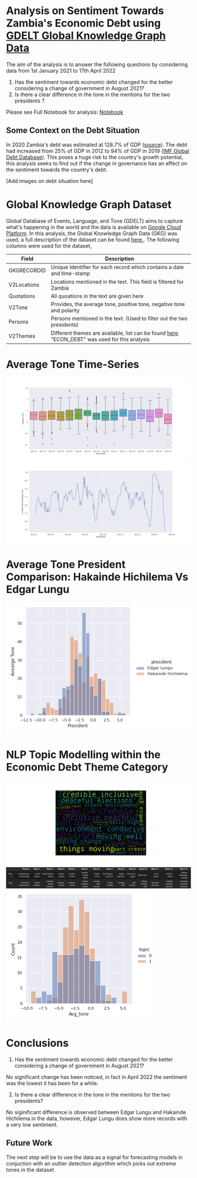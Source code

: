 # Analysis on Sentiment Towards Zambia's Economic Debt using [GDELT Global Knowledge Graph Data](https://blog.gdeltproject.org/introducing-gkg-2-0-the-next-generation-of-the-gdelt-global-knowledge-graph/)

The aim of the analysis is to answer the following questions by considering data from 1st January 2021 to 17th April 2022

1. Has the sentiment towards economic debt changed for the better considering a change of government in August 2021?
2. Is there a clear difference in the tone in the mentions for the two presidents ?

Please see Full Notebook for analysis: [Notebook](https://github.com/SitwalaM/nlp_gdelt_zambia_debt_analysis/blob/main/notebooks/main_gdelt_zambia.ipynb)

## Some Context on the Debt Situation

In 2020 Zambia's debt was estimated at 128.7% of GDP ([source](https://countryeconomy.com/national-debt/zambia)). The debt had increased from 25% of GDP in 2012 to 94% of GDP in 2019 ([IMF Global Debt Database](https://www.imf.org/external/datamapper/datasets/GDD)). This poses a huge risk to the country's growth potential, this analysis seeks to find out if the change in governance has an effect on the sentiment towards the country's debt.  

[Add images on debt situation here]

# Global Knowledge Graph Dataset
 Global Database of Events, Language, and Tone (GDELT) aims to capture what's happening in the world and the data is available on [Google Cloud Platform](https://cloud.google.com/bigquery). In this analysis, the Global Knowledge Graph Data (GKG) was used, a full description of the dataset can be found [here.](http://data.gdeltproject.org/documentation/GDELT-Global_Knowledge_Graph_Codebook-V2.1.pdf). The following columns were used for the dataset,
 
 | Field | Description |
|---|---|
| GKGRECORDID | Unique Identifier for each record which contains a date and time-stamp |
| V2Locations | Locations mentioned in the text. This field is filtered for Zambia  |
| Quotations | All quoations in the text are given here |
| V2Tone | Provides, the average tone, positive tone, negative tone and polarity |
| Persons | Persons mentioned in the text. (Used to filter out the two presidents) |
| V2Themes | Different themes are available, list can be found [here](http://data.gdeltproject.org/api/v2/guides/LOOKUP-GKGTHEMES.TXT). "ECON_DEBT" was used for this analysis|

# Average Tone Time-Series 

![tone-box-plots](https://github.com/SitwalaM/nlp_gdelt_zambia_debt_analysis/blob/main/images/tone_boxplots.png)
![tone-time-series](https://github.com/SitwalaM/nlp_gdelt_zambia_debt_analysis/blob/main/images/tone_time_rolling.png)


# Average Tone President Comparison: Hakainde Hichilema Vs Edgar Lungu

![Presidents Tone](https://github.com/SitwalaM/nlp_gdelt_zambia_debt_analysis/blob/main/images/tone_dist_presidents.png)

# NLP Topic Modelling within the Economic Debt Theme Category

![word cloud](https://github.com/SitwalaM/nlp_gdelt_zambia_debt_analysis/blob/main/images/word_cloud.png)
![topic words](https://github.com/SitwalaM/nlp_gdelt_zambia_debt_analysis/blob/main/images/topic_words.PNG)
![topic distribution](https://github.com/SitwalaM/nlp_gdelt_zambia_debt_analysis/blob/main/images/topics_dist.png)

# Conclusions

1. Has the sentiment towards economic debt changed for the better considering a change of government in August 2021?

No significant change has been noticed, in fact in April 2022 the sentiment was the lowest it has been for a while.

2. Is there a clear difference in the tone in the mentions for the two presidents?

No siginificant difference is observed between Edgar Lungu and Hakainde Hichilema in the data, however, Edgar Lungu does show more records with a very low sentiment.

## Future Work

The next step will be to use the data as a signal for forecasting models in conjuction with an outlier detection algorithm which picks out extreme tones in the dataset.




